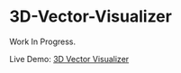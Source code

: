 # 3D-Vector-Visualizer
Work In Progress.

Live Demo: <a href="https://app.netlify.com/sites/flamboyant-khorana-baab6e/deploys">3D Vector Visualizer</a>

